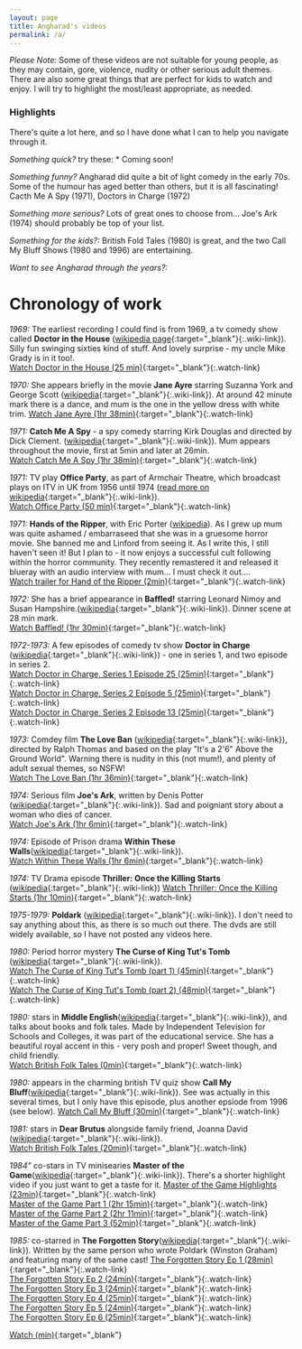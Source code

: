 ```yaml
---
layout: page
title: Angharad's videos
permalink: /a/
---
```


*Please Note:* Some of these videos are not suitable for young people, as they may contain, gore, violence, nudity or other serious adult themes.  There are also some great things that are perfect for kids to watch and enjoy.  I will try to highlight the most/least appropriate, as needed.

### Highlights

There's quite a lot here, and so I have done what I can to help you navigate through it.  

*Something quick?* try these: *  Coming soon!

*Something funny?*  Angharad did quite a bit of light comedy in the early 70s.  Some of the humour has aged better than others, but it is all fascinating! Cacth Me A Spy (1971), Doctors in Charge (1972)

*Something more serious?* Lots of great ones to choose from... Joe's Ark (1974) should probably be top of your list.

*Something for the kids?:* British Fold Tales (1980) is great, and the two Call My Bluff Shows (1980 and 1996) are entertaining.

*Want to see Angharad through the years?:*  

# Chronology of work

*1969:* The earliest recording I could find is from 1969, a tv comedy show called **Doctor in the House** ([wikipedia page](https://en.wikipedia.org/wiki/Doctor_in_the_House_(TV_series)){:target="_blank"}{:.wiki-link}).  Silly fun swinging sixties kind of stuff.  And lovely surprise - my uncle Mike Grady is in it too!.  
[Watch Doctor in the House (25 min)](https://vimeo.com/418522494){:target="_blank"}{:.watch-link}

*1970:* She appears briefly in the movie **Jane Ayre** starring Suzanna York and George Scott ([wikipedia](https://en.wikipedia.org/wiki/Jane_Eyre_(1970_film)){:target="_blank"}{:.wiki-link}).  At around 42 minute mark there is a dance, and mum is the one in the yellow dress with white trim. 
[Watch Jane Ayre (1hr 38min)](https://vimeo.com/421465651/){:target="_blank"}{:.watch-link}

*1971:* **Catch Me A Spy** - a spy comedy starring Kirk Douglas and directed by Dick Clement. ([wikipedia](https://en.wikipedia.org/wiki/To_Catch_a_Spy){:target="_blank"}{:.wiki-link}).  Mum appears throughout the movie, first at 5min and later at 26min.  
[Watch Catch Me A Spy (1hr 38min)](https://vimeo.com/){:target="_blank"}{:.watch-link}

*1971:* TV play **Office Party**, as part of Armchair Theatre, which broadcast plays on ITV in UK from 1956 until 1974 ([read more on wikipedia](https://en.wikipedia.org/wiki/Armchair_Theatre){:target="_blank"}{:.wiki-link}).    
[Watch Office Party (50 min)](https://vimeo.com/418522199){:target="_blank"}{:.watch-link}

*1971:* **Hands of the Ripper**, with Eric Porter ([wikipedia](https://en.wikipedia.org/wiki/Hands_of_the_Ripper{:target="_blank"}{:.wiki-link})).  As I grew up mum was quite ashamed / embarraseed that she was in a gruesome horror movie.  She banned me and Linford from seeing it.  As I write this, I still haven't seen it!  But I plan to - it now enjoys a successful cult following within the horror community.  They recently remastered it and released it blueray with an audio interview with mum... I must check it out....  
[Watch trailer for Hand of the Ripper (2min)](https://www.youtube.com/watch?v=duaH3nPO98s){:target="_blank"}{:.watch-link}

*1972:* She has a brief appearance in **Baffled!** starring Leonard Nimoy and Susan Hampshire.([wikipedia](https://en.wikipedia.org/wiki/Baffled!){:target="_blank"}{:.wiki-link}).  Dinner scene at 28 min mark.   
[Watch Baffled! (1hr 30min)](https://vimeo.com/420628128){:target="_blank"}{:.watch-link}

*1972-1973:* A few episodes of comedy tv show **Doctor in Charge** ([wikipedia](https://en.wikipedia.org/wiki/Doctor_in_Charge){:target="_blank"}{:.wiki-link}) - one in series 1, and two episode in series 2.  
[Watch Doctor in Charge, Series 1 Episode 25 (25min)](https://vimeo.com/418522957){:target="_blank"}{:.watch-link}  
[Watch Doctor in Charge, Series 2 Episode 5 (25min)](https://vimeo.com/418523078){:target="_blank"}{:.watch-link}  
[Watch Doctor in Charge, Series 2 Episode 13 (25min)](https://vimeo.com/418523475){:target="_blank"}{:.watch-link}


*1973:* Comdey film **The Love Ban** ([wikipedia](https://en.wikipedia.org/wiki/The_Love_Ban){:target="_blank"}{:.wiki-link}), directed by Ralph Thomas and based on the play "It's a 2'6" Above the Ground World".  Warning there is nudity in this (not mum!), and plenty of adult sexual themes, so NSFW!  
[Watch The Love Ban (1hr 36min)](https://vimeo.com/){:target="_blank"}{:.watch-link}

*1974:* Serious film **Joe's Ark**, written by Denis Potter ([wikipedia](https://en.wikipedia.org/wiki/Joe%27s_Ark){:target="_blank"}{:.wiki-link}).  Sad and poigniant story about a woman who dies of cancer.  
[Watch Joe's Ark (1hr 6min)](https://vimeo.com/){:target="_blank"}{:.watch-link}

*1974:* Episode of Prison drama **Within These Walls**([wikipedia](https://en.wikipedia.org/wiki/Within_These_Walls){:target="_blank"}{:.wiki-link}).    
[Watch Within These Walls (1hr 6min)](https://vimeo.com/){:target="_blank"}{:.watch-link}

*1974:* TV Drama episode **Thriller: Once the Killing Starts** ([wikipedia](https://en.wikipedia.org/wiki/Thriller_(British_TV_series)#Series_2_(1974)){:target="_blank"}{:.wiki-link})  
[Watch Thriller: Once the Killing Starts  (1hr 10min)](https://vimeo.com/418572161){:target="_blank"}{:.watch-link}

*1975-1979:* **Poldark** ([wikipedia](https://en.wikipedia.org/wiki/Poldark_(1975_TV_series)){:target="_blank"}{:.wiki-link}).  I don't need to say anything about this, as there is so much out there.  The dvds are still widely available, so I have not posted any videos here.

*1980:* Period horror mystery **The Curse of King Tut's Tomb** ([wikipedia](https://en.wikipedia.org/wiki/The_Curse_of_King_Tut%27s_Tomb_(1980_film)){:target="_blank"}{:.wiki-link}).  
[Watch The Curse of King Tut's Tomb (part 1) (45min)](https://vimeo.com/418540288){:target="_blank"}{:.watch-link}  
[Watch The Curse of King Tut's Tomb (part 2) (48min)](https://vimeo.com/418541700){:target="_blank"}{:.watch-link}

*1980:* stars in **Middle English**([wikipedia](https://en.wikipedia.org/wiki/ITV_Schools){:target="_blank"}{:.wiki-link}), and talks about books and folk tales. Made by Independent Television for Schools and Colleges, it was part of the educational service. She has a beautiful royal accent in this - very posh and proper!  Sweet though, and child friendly.  
[Watch British Folk Tales (0min)](https://vimeo.com/416934829){:target="_blank"}{:.watch-link}

*1980:* appears in the charming british TV quiz show **Call My Bluff**([wikipedia](https://en.wikipedia.org/wiki/Call_My_Bluff){:target="_blank"}{:.wiki-link}).  See was actually in this several times, but I only have this episode, plus another epsiode from 1996 (see below).
[Watch Call My Bluff (30min)](https://vimeo.com/418538029){:target="_blank"}{:.watch-link}

*1981:* stars in **Dear Brutus** alongside family friend, Joanna David ([wikipedia](https://en.wikipedia.org/wiki/Dear_Brutus){:target="_blank"}{:.wiki-link}).  
[Watch British Folk Tales (20min)](https://vimeo.com/416934829){:target="_blank"}{:.watch-link}

*1984"* co-stars in TV minisearies **Master of the Game**([wikipedia](https://en.wikipedia.org/wiki/Master_of_the_Game_(novel)){:target="_blank"}{:.wiki-link}).  There's a shorter highlight video if you just want to get a taste for it.
[Master of the Game Highlights (23min)](https://vimeo.com/420452141){:target="_blank"}{:.watch-link}  
[Master of the Game Part 1 (2hr 15min)](https://vimeo.com/420452443){:target="_blank"}{:.watch-link}  
[Master of the Game Part 2 (2hr 11min)](https://vimeo.com/420458159){:target="_blank"}{:.watch-link}  
[Master of the Game Part 3 (52min)](https://vimeo.com/420459495){:target="_blank"}{:.watch-link}  

*1985:* co-starred in **The Forgotten Story**([wikipedia](https://en.wikipedia.org/wiki/The_Forgotten_Story){:target="_blank"}{:.wiki-link}).  Written by the same person who wrote Poldark (Winston Graham) and featuring many of the same cast!
[The Forgotten Story Ep 1 (28min)](https://vimeo.com/420462151){:target="_blank"}{:.watch-link}  
[The Forgotten Story Ep 2 (24min)](https://vimeo.com/420462464){:target="_blank"}{:.watch-link}  
[The Forgotten Story Ep 3 (24min)](https://vimeo.com/420462719){:target="_blank"}{:.watch-link}  
[The Forgotten Story Ep 4 (25min)](https://vimeo.com/420462961){:target="_blank"}{:.watch-link}  
[The Forgotten Story Ep 5 (24min)](https://vimeo.com/420463219){:target="_blank"}{:.watch-link}  
[The Forgotten Story Ep 6 (25min)](https://vimeo.com/420463485){:target="_blank"}{:.watch-link}  


[Watch (min)](https://vimeo.com/){:target="_blank"}